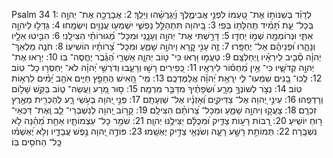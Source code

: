 Psalm 34
1: לְדָוִ֗ד בְּשַׁנּוֹת֣וֹ אֶת־ טַ֭עְמוֹ לִפְנֵ֣י אֲבִימֶ֑לֶךְ וֽ͏ַ֝יְגָרֲשֵׁ֗הוּ וַיֵּלַֽךְ׃
2: אֲבָרֲכָ֣ה אֶת־ יְהוָ֣ה בְּכָל־ עֵ֑ת תָּ֝מִ֗יד תְּֽהִלָּת֥וֹ בְּפִֽי׃
3: בַּ֭יהוָה תִּתְהַלֵּ֣ל נַפְשִׁ֑י יִשְׁמְע֖וּ עֲנָוִ֣ים וְיִשְׂמָֽחוּ׃
4: גַּדְּל֣וּ לַיהוָ֣ה אִתִּ֑י וּנְרוֹמְמָ֖ה שְׁמ֣וֹ יַחְדָּֽו׃
5: דָּרַ֣שְׁתִּי אֶת־ יְהוָ֣ה וְעָנָ֑נִי וּמִכָּל־ מְ֝גוּרוֹתַ֗י הִצִּילָֽנִי׃
6: הִבִּ֣יטוּ אֵלָ֣יו וְנָהָ֑רוּ וּ֝פְנֵיהֶ֗ם אַל־ יֶחְפָּֽרוּ׃
7: זֶ֤ה עָנִ֣י קָ֭רָא וַיהוָ֣ה שָׁמֵ֑עַ וּמִכָּל־ צָ֝רוֹתָ֗יו הוֹשִׁיעֽוֹ׃
8: חֹנֶ֤ה מַלְאַךְ־ יְהוָ֓ה סָ֘בִ֤יב לִֽירֵאָ֗יו וַֽיְחַלְּצֵֽם׃
9: טַעֲמ֣וּ וּ֭רְאוּ כִּי־ ט֣וֹב יְהוָ֑ה אַֽשְׁרֵ֥י הַ֝גֶּ֗בֶר יֶחֱסֶה־ בּֽוֹ׃
10: יְר֣אוּ אֶת־ יְהוָ֣ה קְדֹשָׁ֑יו כִּי־ אֵ֥ין מַ֝חְס֗וֹר לִירֵאָֽיו׃
11: כְּ֭פִירִים רָשׁ֣וּ וְרָעֵ֑בוּ וְדֹרְשֵׁ֥י יְ֝הוָ֗ה לֹא־ יַחְסְר֥וּ כָל־ טֽוֹב׃
12: לְֽכוּ־ בָ֭נִים שִׁמְעוּ־ לִ֑י יִֽרְאַ֥ת יְ֝הוָ֗ה אֲלַמֶּדְכֶֽם׃
13: מִֽי־ הָ֭אִישׁ הֶחָפֵ֣ץ חַיִּ֑ים אֹהֵ֥ב יָ֝מִ֗ים לִרְא֥וֹת טֽוֹב׃
14: נְצֹ֣ר לְשׁוֹנְךָ֣ מֵרָ֑ע וּ֝שְׂפָתֶ֗יךָ מִדַּבֵּ֥ר מִרְמָֽה׃
15: ס֣וּר מֵ֭רָע וַעֲשֵׂה־ ט֑וֹב בַּקֵּ֖שׁ שָׁל֣וֹם וְרָדְפֵֽהוּ׃
16: עֵינֵ֣י יְ֭הוָה אֶל־ צַדִּיקִ֑ים וְ֝אָזְנָ֗יו אֶל־ שַׁוְעָתָֽם׃
17: פְּנֵ֣י יְ֭הוָה בְּעֹ֣שֵׂי רָ֑ע לְהַכְרִ֖ית מֵאֶ֣רֶץ זִכְרָֽם׃
18: צָעֲק֣וּ וַיהוָ֣ה שָׁמֵ֑עַ וּמִכָּל־ צָ֝רוֹתָ֗ם הִצִּילָֽם׃
19: קָר֣וֹב יְ֭הוָה לְנִשְׁבְּרֵי־ לֵ֑ב וְֽאֶת־ דַּכְּאֵי־ ר֥וּחַ יוֹשִֽׁיעַ׃
20: רַ֭בּוֹת רָע֣וֹת צַדִּ֑יק וּ֝מִכֻּלָּ֗ם יַצִּילֶ֥נּוּ יְהוָֽה׃
21: שֹׁמֵ֥ר כָּל־ עַצְמוֹתָ֑יו אַחַ֥ת מֵ֝הֵ֗נָּה לֹ֣א נִשְׁבָּֽרָה׃
22: תְּמוֹתֵ֣ת רָשָׁ֣ע רָעָ֑ה וְשֹׂנְאֵ֖י צַדִּ֣יק יֶאְשָֽׁמוּ׃
23: פּוֹדֶ֣ה יְ֭הוָה נֶ֣פֶשׁ עֲבָדָ֑יו וְלֹ֥א יֶ֝אְשְׁמ֗וּ כָּֽל־ הַחֹסִ֥ים בּֽוֹ׃
